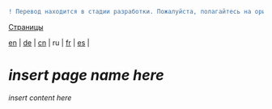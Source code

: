 ```diff
! Перевод находится в стадии разработки. Пожалуйста, полагайтесь на оригинальную версию на английском языке.
```

[Страницы](https://github.com/syncloud/docs/blob/master/ru/index.md#Страницы)

[en](https://github.com/syncloud/platform/wiki/External-Disk) | 
[de](https://github.com/syncloud/docs/blob/master/de/content/External-Disk.md) | 
[cn](https://github.com/syncloud/docs/blob/master/cn/content/External-Disk.md) | 
ru | 
[fr](https://github.com/syncloud/docs/blob/master/fr/content/External-Disk.md) | 
[es](https://github.com/syncloud/docs/blob/master/es/content/External-Disk.md) | 

# *insert page name here*

*insert content here*
